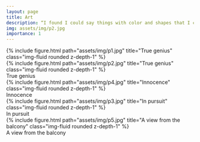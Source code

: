 ```yaml
---
layout: page
title: Art
description: “I found I could say things with color and shapes that I couldn’t say any other way—things I had no words for.” — Georgia O’Keeffe
img: assets/img/p2.jpg
importance: 1
---
```


<div class="row justify-content-sm-center">
    <div class="col-sm-8 mt-3 mt-md-0">
        {% include figure.html path="assets/img/p1.jpg" title="True genius" class="img-fluid rounded z-depth-1" %}
    </div>
    <div class="col-sm-4 mt-3 mt-md-0">
        {% include figure.html path="assets/img/p2.jpg" title="True genius" class="img-fluid rounded z-depth-1" %}
    </div>
</div>
<div class="caption">
    True genius
</div>

<div class="row">
    <div class="col-sm mt-3 mt-md-0">
        {% include figure.html path="assets/img/p4.jpg" title="Innocence" class="img-fluid rounded z-depth-1" %}
    </div>
</div>
<div class="caption">
    Innocence
</div>

<div class="row">
    <div class="col-sm mt-3 mt-md-0">
        {% include figure.html path="assets/img/p3.jpg" title="In pursuit" class="img-fluid rounded z-depth-1" %}
    </div>
</div>
<div class="caption">
    In pursuit
</div>

<div class="row">
    <div class="col-sm mt-3 mt-md-0">
        {% include figure.html path="assets/img/p5.jpg" title="A view from the balcony" class="img-fluid rounded z-depth-1" %}
    </div>
</div>
<div class="caption">
    A view from the balcony
</div>
